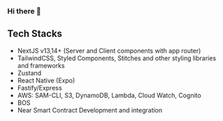 ### Hi there 👋

## Tech Stacks
- NextJS v13,14+ (Server and Client components with app router)
- TailwindCSS, Styled Components, Stitches and other styling libraries and frameworks
- Zustand
- React Native (Expo)
- Fastify/Express
- AWS: SAM-CLI, S3, DynamoDB, Lambda, Cloud Watch, Cognito
- BOS
- Near Smart Contract Development and integration




